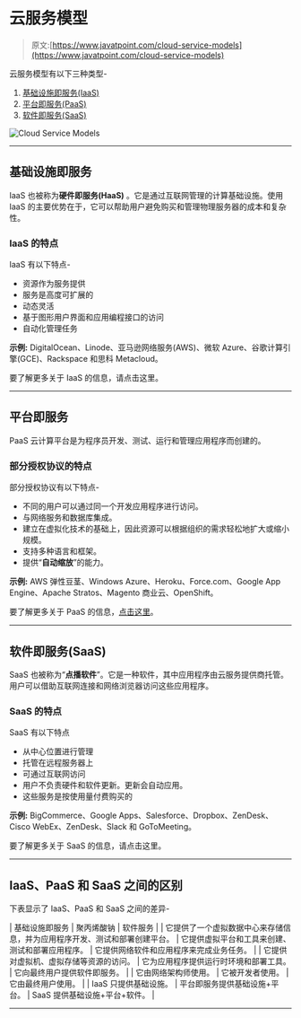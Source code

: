 # 云服务模型

> 原文:[https://www.javatpoint.com/cloud-service-models](https://www.javatpoint.com/cloud-service-models)

云服务模型有以下三种类型-

1.  [基础设施即服务(IaaS)](#IaaS)
2.  [平台即服务(PaaS)](#PaaS)
3.  [软件即服务(SaaS)](#SaaS)

![Cloud Service Models](../Images/877a0c171603e785b183f96885bfea24.png)

* * *

## 基础设施即服务

IaaS 也被称为**硬件即服务(HaaS)** 。它是通过互联网管理的计算基础设施。使用 IaaS 的主要优势在于，它可以帮助用户避免购买和管理物理服务器的成本和复杂性。

### IaaS 的特点

IaaS 有以下特点-

*   资源作为服务提供
*   服务是高度可扩展的
*   动态灵活
*   基于图形用户界面和应用编程接口的访问
*   自动化管理任务

**示例:** DigitalOcean、Linode、亚马逊网络服务(AWS)、微软 Azure、谷歌计算引擎(GCE)、Rackspace 和思科 Metacloud。

要了解更多关于 IaaS 的信息，请点击这里。

* * *

## 平台即服务

PaaS 云计算平台是为程序员开发、测试、运行和管理应用程序而创建的。

### 部分授权协议的特点

部分授权协议有以下特点-

*   不同的用户可以通过同一个开发应用程序进行访问。
*   与网络服务和数据库集成。
*   建立在虚拟化技术的基础上，因此资源可以根据组织的需求轻松地扩大或缩小规模。
*   支持多种语言和框架。
*   提供“**自动缩放**”的能力。

**示例:** AWS 弹性豆茎、Windows Azure、Heroku、Force.com、Google App Engine、Apache Stratos、Magento 商业云、OpenShift。

要了解更多关于 PaaS 的信息，[点击这里](https://www.javatpoint.com/platform-as-a-service)。

* * *

## 软件即服务(SaaS)

SaaS 也被称为“**点播软件**”。它是一种软件，其中应用程序由云服务提供商托管。用户可以借助互联网连接和网络浏览器访问这些应用程序。

### SaaS 的特点

SaaS 有以下特点

*   从中心位置进行管理
*   托管在远程服务器上
*   可通过互联网访问
*   用户不负责硬件和软件更新。更新会自动应用。
*   这些服务是按使用量付费购买的

**示例:** BigCommerce、Google Apps、Salesforce、Dropbox、ZenDesk、Cisco WebEx、ZenDesk、Slack 和 GoToMeeting。

要了解更多关于 SaaS 的信息，请点击这里。

* * *

## IaaS、PaaS 和 SaaS 之间的区别

下表显示了 IaaS、PaaS 和 SaaS 之间的差异-

| 基础设施即服务 | 聚丙烯酸钠 | 软件服务 |
| 它提供了一个虚拟数据中心来存储信息，并为应用程序开发、测试和部署创建平台。 | 它提供虚拟平台和工具来创建、测试和部署应用程序。 | 它提供网络软件和应用程序来完成业务任务。 |
| 它提供对虚拟机、虚拟存储等资源的访问。 | 它为应用程序提供运行时环境和部署工具。 | 它向最终用户提供软件即服务。 |
| 它由网络架构师使用。 | 它被开发者使用。 | 它由最终用户使用。 |
| IaaS 只提供基础设施。 | 平台即服务提供基础设施+平台。 | SaaS 提供基础设施+平台+软件。 |

* * *